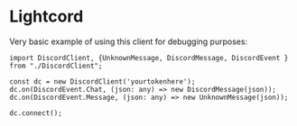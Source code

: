 # Lightcord

Very basic example of using this client for debugging purposes:

```
import DiscordClient, {UnknownMessage, DiscordMessage, DiscordEvent } from "./DiscordClient";

const dc = new DiscordClient('yourtokenhere');
dc.on(DiscordEvent.Chat, (json: any) => new DiscordMessage(json));
dc.on(DiscordEvent.Message, (json: any) => new UnknownMessage(json));

dc.connect();
```